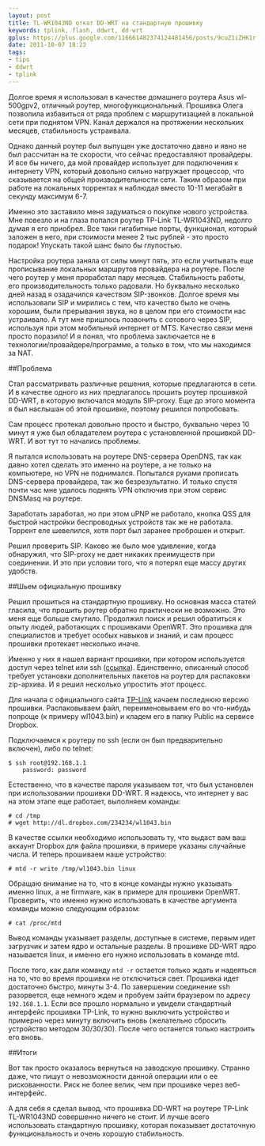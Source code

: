 ```yaml
---
layout: post
title: TL-WR1043ND откат DD-WRT на стандартную прошивку
keywords: tplink, flash, ddwrt, dd-wrt
gplus: https://plus.google.com/116661482374124481456/posts/9cuZ1iZHK1r
date: 2011-10-07 18:23
tags:
- tips
- ddwrt
- tplink
---
```

Долгое время я использовал в качестве домашнего роутера Asus wl-500gpv2, отличный роутер,
многофункциональный. Прошивка Олега позволила избавиться от ряда проблем с маршрутизацией
в локальной сети при поднятом VPN. Канал держался на протяжении нескольких месяцев,
стабильность устраивала.

Однако данный роутер был выпущен уже достаточно давно и явно не был рассчитан на те
скорости, что сейчас предоставляют провайдеры. И все бы ничего, да мой провайдер
использует для подключения к интернету VPN, который довольно сильно нагружает процессор,
что сказывается на общей производительности сети. Таким образом при работе на локальных
торрентах я наблюдал вместо 10-11 мегабайт в секунду максимум 6-7.

Именно это заставило меня задуматься о покупке нового устройства. Мне повезло и на глаза
попался роутер TP-Link TL-WR1043ND, недолго думая я его приобрел. Все таки гигабитные
порты, функционал, который заложен в него, при стоимости менее 2 тыс рублей - это просто
подарок! Упускать такой шанс было бы глупостью.

Настройка роутера заняла от силы минут пять, это если учитывать еще прописывание локальных
маршрутов провайдера на роутере. После чего роутер у меня проработал пару месяцев.
Стабильность работы, его производительность только радовали. Но буквально несколько дней
назад я озадачился качеством SIP-звонков. Долгое время мы использовали SIP и мирились с
тем, что качество было не очень хорошим, были прерывания звука, но в целом при его
стоимости нас устраивало. А тут мне пришлось позвонить с сотового через SIP, используя при
этом мобильный интернет от MTS. Качество связи меня просто поразило! И я понял, что
проблема заключается не в технологии/провайдере/программе, а только в том, что мы
находимся за NAT.

##Проблема

Стал рассматривать различные решения, которые предлагаются в сети. И в качестве одного из
них предлагалось прошить роутер прошивкой DD-WRT, в которую включался модуль SIP-proxy.
Еще до этого момента я был наслышан об этой прошивке, поэтому решился попробовать.

Сам процесс протекал довольно просто и быстро, буквально через 10 минут я уже был
обладателем роутера с установленной прошивкой DD-WRT. И вот тут то начались проблемы.

Я пытался использовать на роутере DNS-сервера OpenDNS, так как давно хотел сделать это
именно на роутере, а не только на компьютере, но VPN не поднимался. Попытался руками
прописать DNS-сервера провайдера, так же безрезультатно. И только спустя почти час мне
удалось поднять VPN отключив при этом сервис DNSMasq на роутере.

Заработать заработал, но при этом uPNP не работало, кнопка QSS для быстрой настройки
беспроводных устройств так же не работала. Торрент еле шевелился, хотя порт был заранее
проброшен и открыт.

Решил проверить SIP. Каково же было мое удивление, когда обнаружил, что SIP-proxy не дает
никаких преимуществ при соединении. И это при условии того, что я потерял еще массу других
удобств.

##Шьем официальную прошивку

Решил прошиться на стандартную прошивку. Но основная масса статей гласила, что прошить
роутер обратно практически не возможно. Это меня еще больше смутило. Продолжил поиск и
решил обратиться к опыту людей, работающих с прошивками OpenWRT. Это прошивка для
специалистов и требует особых навыков и знаний, и сам процесс прошивки протекает несколько
иначе.

Именно у них я нашел вариант прошивки, при котором используется доступ через telnet или
ssh ([ссылка][1]). Единственно, описанный способ требует установки
дополнительных пакетов на роутер для распаковки zip-архива. И я решил несколько упростить
этот процесс.

[1]: http://wiki.openwrt.org/doc/howto/generic.uninstall
    "Back to original firmware - OpenWRT"

Для начала с официального сайта [TP-Link][] качаем последнюю версию прошивки.
Распаковываем файл, переименовываем его во что-нибудь попроще (к примеру wl1043.bin) и
кладем его в папку Public на сервисе Dropbox.

[TP-Link]: http://www.tp-link.com/en/support/download/?model=TL-WR1043ND
    "TL-WR1043ND"

Подключаемся к роутеру по ssh (если он был предварительно включен), либо по telnet:

    $ ssh root@192.168.1.1
        password: password

Естественно, что в качестве пароля указываем тот, что был установлен при использовании
прошивки DD-WRT. Я надеюсь, что интернет у вас на этом этапе еще работает, выполняем
команды:

    # cd /tmp
    # wget http://dl.dropbox.com/234234/wl1043.bin

В качестве ссылки необходимо использовать ту, что выдаст вам ваш аккаунт Dropbox для файла
прошивки, в примере указаны случайные числа. И теперь прошиваем наше устройство:

    # mtd -r write /tmp/wl1043.bin linux

Обращаю внимание на то, что в конце команды нужно указывать именно linux, а не firmware,
как в примере для прошивки OpenWRT. Проверить, что именно нужно использовать в качестве
аргумента команды можно следующим образом:

    # cat /proc/mtd

Вывод команды указывает разделы, доступные в системе, первым идет загрузчик и затем ядро и
остальные разделы.  В прошивке DD-WRT ядро называется linux, и именно его нужно
использовать в команде mtd.

После того, как дали команду `mtd -r` остается только ждать и надеяться на то, что во
время прошивки не отключиться свет. Прошивка идет достаточно быстро, минуты 3-4. По
завершении соединение ssh разорвется, еще немного ждем и пробуем зайти браузером по адресу
`192.168.1.1`. Если все прошло нормально и увидели стандартный интерфейс прошивки TP-Link,
то нужно выключить устройство и примерно через минуту включить вновь (желательно сбросить
устройство методом 30/30/30). После чего останется только настроить его вновь.

##Итоги

Вот так просто оказалось вернуться на заводскую прошивку. Странно даже, что пишут о
невозможности данной операции или о ее рискованности. Риск не более велик, чем при
прошивке через веб-интерфейс.

А для себя я сделал вывод, что прошивка DD-WRT на роутере TP-Link TL-WR1043ND совершенно
ничего не стоит. И лучше всего использовать стандартную прошивку, которая показывает
достаточную функциональность и очень хорошую стабильность.
